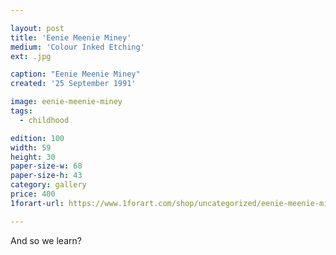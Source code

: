 ```yaml
---

layout: post
title: 'Eenie Meenie Miney'
medium: 'Colour Inked Etching'
ext: .jpg

caption: "Eenie Meenie Miney"
created: '25 September 1991'

image: eenie-meenie-miney
tags:
  - childhood

edition: 100
width: 59
height: 30
paper-size-w: 68
paper-size-h: 43
category: gallery
price: 400
1forart-url: https://www.1forart.com/shop/uncategorized/eenie-meenie-miney/github

---
```


And so we learn?
